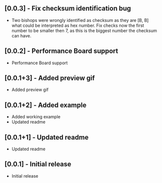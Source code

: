 ## [0.0.3] - Fix checksum identification bug

* Two bishops were wrongly identified as checksum as they are [B, B] what could be interpreted as hex number. Fix checks now the first number to be smaller then 7, as this is the biggest number the checksum can have.

## [0.0.2] - Performance Board support

* Performance Board support

## [0.0.1+3] - Added preview gif

* Added preview gif

## [0.0.1+2] - Added example

* Added working example
* Updated readme

## [0.0.1+1] - Updated readme

* Updated readme

## [0.0.1] - Initial release

* Initial release
